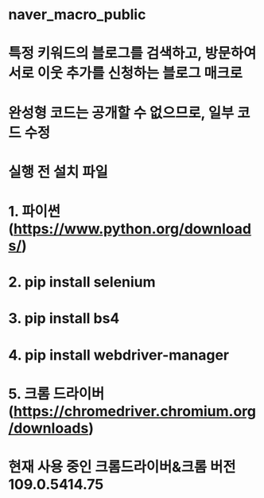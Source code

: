 # naver_macro_public
# 특정 키워드의 블로그를 검색하고, 방문하여 서로 이웃 추가를 신청하는 블로그 매크로
# 완성형 코드는 공개할 수 없으므로, 일부 코드 수정

# 실행 전 설치 파일 

# 1. 파이썬 (https://www.python.org/downloads/)
# 2. pip install selenium
# 3. pip install bs4
# 4. pip install webdriver-manager
# 5. 크롬 드라이버 (https://chromedriver.chromium.org/downloads)

# 현재 사용 중인 크롬드라이버&크롬 버전 109.0.5414.75
